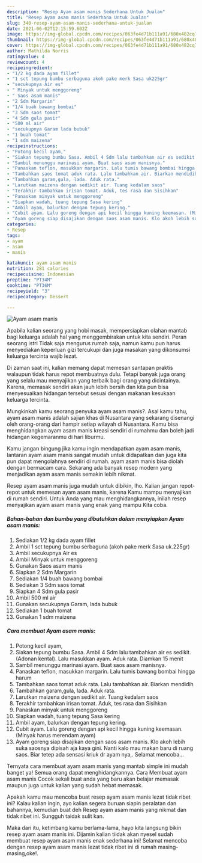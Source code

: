```yaml
---
description: "Resep Ayam asam manis Sederhana Untuk Jualan"
title: "Resep Ayam asam manis Sederhana Untuk Jualan"
slug: 340-resep-ayam-asam-manis-sederhana-untuk-jualan
date: 2021-06-02T12:15:59.602Z
image: https://img-global.cpcdn.com/recipes/063fe4d71b111a91/680x482cq70/ayam-asam-manis-foto-resep-utama.jpg
thumbnail: https://img-global.cpcdn.com/recipes/063fe4d71b111a91/680x482cq70/ayam-asam-manis-foto-resep-utama.jpg
cover: https://img-global.cpcdn.com/recipes/063fe4d71b111a91/680x482cq70/ayam-asam-manis-foto-resep-utama.jpg
author: Mathilda Norris
ratingvalue: 4
reviewcount: 4
recipeingredient:
- "1/2 kg dada ayam fillet"
- "1 sct tepung bumbu serbaguna akoh pake merk Sasa uk225gr"
- "secukupnya Air es"
- " Minyak untuk menggoreng"
- " Saos asam manis"
- "2 Sdm Margarin"
- "1/4 buah bawang bombai"
- "3 Sdm saos tomat"
- "4 Sdm gula pasir"
- "500 ml air"
- "secukupnya Garam lada bubuk"
- "1 buah tomat"
- "1 sdm maizena"
recipeinstructions:
- "Potong kecil ayam,"
- "Siakan tepung bumbu Sasa. Ambil 4 Sdm lalu tambahkan air es sedikit. (Adonan kental). Lalu masukkan ayam. Aduk rata. Diamkan 15 menit"
- "Sambil menunggu marinasi ayam. Buat saos asam manisnya."
- "Panaskan teflon, masukkan margarin. Lalu tumis bawang bombai hingga harum"
- "Tambahkan saos tomat aduk rata. Lalu tambahkan air. Biarkan mendidih"
- "Tambahkan garam,gula, lada. Aduk rata."
- "Larutkan maizena dengan sedikit air. Tuang kedalam saos"
- "Terakhir tambahkan irisan tomat. Aduk, tes rasa dan Sisihkan"
- "Panaskan minyak untuk menggoreng"
- "Siapkan wadah, tuang tepung Sasa kering"
- "Ambil ayam, balurkan dengan tepung kering."
- "Cubit ayam. Lalu goreng dengan api kecil hingga kuning keemasan. (Minyak harus merendam ayam)"
- "Ayam goreng siap disajikan dengan saos asam manis. Klo akoh lebih suka saosnya dipisah aja kaya gini. Nanti kalo mau makan baru di ruang saos. Biar tetep ada sensasi kriuk dr ayam nya,. Selamat mencoba..."
categories:
- Resep
tags:
- ayam
- asam
- manis

katakunci: ayam asam manis 
nutrition: 281 calories
recipecuisine: Indonesian
preptime: "PT34M"
cooktime: "PT36M"
recipeyield: "3"
recipecategory: Dessert

---
```



![Ayam asam manis](https://img-global.cpcdn.com/recipes/063fe4d71b111a91/680x482cq70/ayam-asam-manis-foto-resep-utama.jpg)

Apabila kalian seorang yang hobi masak, mempersiapkan olahan mantab bagi keluarga adalah hal yang menggembirakan untuk kita sendiri. Peran seorang istri Tidak saja mengurus rumah saja, namun kamu pun harus menyediakan keperluan gizi tercukupi dan juga masakan yang dikonsumsi keluarga tercinta wajib lezat.

Di zaman  saat ini, kalian memang dapat memesan santapan praktis walaupun tidak harus repot membuatnya dulu. Tetapi banyak juga orang yang selalu mau menyajikan yang terbaik bagi orang yang dicintainya. Karena, memasak sendiri akan jauh lebih bersih dan kita pun bisa menyesuaikan hidangan tersebut sesuai dengan makanan kesukaan keluarga tercinta. 



Mungkinkah kamu seorang penyuka ayam asam manis?. Asal kamu tahu, ayam asam manis adalah sajian khas di Nusantara yang sekarang disenangi oleh orang-orang dari hampir setiap wilayah di Nusantara. Kamu bisa menghidangkan ayam asam manis kreasi sendiri di rumahmu dan boleh jadi hidangan kegemaranmu di hari liburmu.

Kamu jangan bingung jika kamu ingin mendapatkan ayam asam manis, lantaran ayam asam manis sangat mudah untuk didapatkan dan juga kita pun dapat mengolahnya sendiri di rumah. ayam asam manis bisa diolah dengan bermacam cara. Sekarang ada banyak resep modern yang menjadikan ayam asam manis semakin lebih nikmat.

Resep ayam asam manis juga mudah untuk dibikin, lho. Kalian jangan repot-repot untuk memesan ayam asam manis, karena Kamu mampu menyajikan di rumah sendiri. Untuk Anda yang mau menghidangkannya, inilah resep menyajikan ayam asam manis yang enak yang mampu Kita coba.

<!--inarticleads1-->

##### Bahan-bahan dan bumbu yang dibutuhkan dalam menyiapkan Ayam asam manis:

1. Sediakan 1/2 kg dada ayam fillet
1. Ambil 1 sct tepung bumbu serbaguna (akoh pake merk Sasa uk.225gr)
1. Ambil secukupnya Air es
1. Ambil  Minyak untuk menggoreng
1. Gunakan  Saos asam manis
1. Siapkan 2 Sdm Margarin
1. Sediakan 1/4 buah bawang bombai
1. Sediakan 3 Sdm saos tomat
1. Siapkan 4 Sdm gula pasir
1. Ambil 500 ml air
1. Gunakan secukupnya Garam, lada bubuk
1. Sediakan 1 buah tomat
1. Gunakan 1 sdm maizena




<!--inarticleads2-->

##### Cara membuat Ayam asam manis:

1. Potong kecil ayam,
1. Siakan tepung bumbu Sasa. Ambil 4 Sdm lalu tambahkan air es sedikit. (Adonan kental). Lalu masukkan ayam. Aduk rata. Diamkan 15 menit
1. Sambil menunggu marinasi ayam. Buat saos asam manisnya.
1. Panaskan teflon, masukkan margarin. Lalu tumis bawang bombai hingga harum
1. Tambahkan saos tomat aduk rata. Lalu tambahkan air. Biarkan mendidih
1. Tambahkan garam,gula, lada. Aduk rata.
1. Larutkan maizena dengan sedikit air. Tuang kedalam saos
1. Terakhir tambahkan irisan tomat. Aduk, tes rasa dan Sisihkan
1. Panaskan minyak untuk menggoreng
1. Siapkan wadah, tuang tepung Sasa kering
1. Ambil ayam, balurkan dengan tepung kering.
1. Cubit ayam. Lalu goreng dengan api kecil hingga kuning keemasan. (Minyak harus merendam ayam)
1. Ayam goreng siap disajikan dengan saos asam manis. Klo akoh lebih suka saosnya dipisah aja kaya gini. Nanti kalo mau makan baru di ruang saos. Biar tetep ada sensasi kriuk dr ayam nya,. Selamat mencoba...




Ternyata cara membuat ayam asam manis yang mantab simple ini mudah banget ya! Semua orang dapat menghidangkannya. Cara Membuat ayam asam manis Cocok sekali buat anda yang baru akan belajar memasak maupun juga untuk kalian yang sudah hebat memasak.

Apakah kamu mau mencoba buat resep ayam asam manis lezat tidak ribet ini? Kalau kalian ingin, ayo kalian segera buruan siapin peralatan dan bahannya, kemudian buat deh Resep ayam asam manis yang nikmat dan tidak ribet ini. Sungguh taidak sulit kan. 

Maka dari itu, ketimbang kamu berlama-lama, hayo kita langsung bikin resep ayam asam manis ini. Dijamin kalian tiidak akan nyesel sudah membuat resep ayam asam manis enak sederhana ini! Selamat mencoba dengan resep ayam asam manis lezat tidak ribet ini di rumah masing-masing,oke!.

